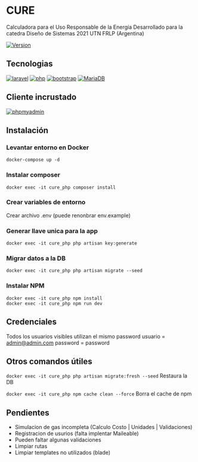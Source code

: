# CURE
Calculadora para el Uso Responsable de la Energía
Desarrollado para la catedra Diseño de Sistemas 2021 UTN FRLP (Argentina)

[![Version](https://img.shields.io/static/v1?label=version&message=1.0.0&color=success)](https://github.com/germannatale/cure)

## Tecnologias
[![laravel](https://img.shields.io/badge/laravel-^8.0-informational)](https://www.laravel.com/)
[![php](https://img.shields.io/badge/php-^7.4-informational)](https://www.php.net/)
[![bootstrap](https://img.shields.io/badge/bootstrap-^4.0-informational)](https://getbootstrap.com/)
[![MariaDB](https://img.shields.io/badge/mariadb-^10.4-informational)](https://mariadb.org/)


## Cliente incrustado
[![phpmyadmin](https://img.shields.io/badge/phpmyadmin-^5.1-informational)](https://www.phpmyadmin.net/)

## Instalación

### Levantar entorno en Docker
```
docker-compose up -d
````

### Instalar composer
```
docker exec -it cure_php composer install
```

### Crear variables de entorno
Crear archivo .env (puede renonbrar env.example)

### Generar llave unica para la app
```
docker exec -it cure_php php artisan key:generate
```

### Migrar datos a la DB
```
docker exec -it cure_php php artisan migrate --seed
```

### Instalar NPM
```
docker exec -it cure_php npm install
docker exec -it cure_php npm run dev
```

## Credenciales
Todos los usuarios visibles utilizan el mismo password
usuario = admin@admin.com
password = password

## Otros comandos útiles
`docker exec -it cure_php php artisan migrate:fresh --seed` Restaura la DB

`docker exec -it cure_php npm cache clean --force` Borra el cache de npm

## Pendientes
* Simulacion de gas incompleta (Calculo Costo | Unidades | Validaciones)
* Registracion de usurios (falta implentar Maileable)
* Pueden faltar algunas validaciones
* Limpiar rutas
* Limpiar templates no utilizados (blade)

